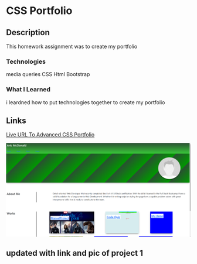 # CSS Portfolio

## Description

This homework assignment was to create my portfolio

### Technologies 
media queries
CSS 
Html
Bootstrap

### What I Learned
i leardned how to put technologies together to create my portfolio

## Links
[Live URL To Advanced CSS Portfolio](https://aricmcdonald.github.io/02-Advanced-CSS-Portfolio/)

![Screenshot of live site](/assets/port.png "Live Url")

## updated with link and pic of project 1